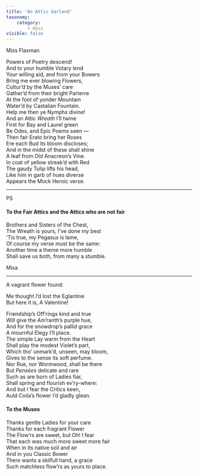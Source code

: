 ```yaml
---
title: 'An Attic Garland'
taxonomy:
    category:
        - docs
visible: false
---
```


<div class="author">Miss Flaxman</div>

Powers of Poetry descend!  
And to your humble Votary lend  
Your willing aid, and from your Bowers  
Bring me ever blowing Flowers,  
Cultur’d by the Muses’ care  
Gather’d from their bright Parterre  
At the foot of yonder Mountain  
Water’d by Castalian Fountain.  
Help me then ye Nymphs divine!  
And an Attic *Wreath* I’ll twine  
First for Bay and Laurel green  
Be Odes, and Epic Poems seen —  
Then fair Erato bring her Roses  
Ere each Bud its bloom discloses;  
And in the midst of these shall shine  
A leaf from Old Anacreon’s Vine.  
In coat of yellow streak’d with Red  
The gaudy Tulip lifts his head,  
Like him in garb of hues diverse  
Appears the Mock Heroic verse.

---

PS  
  
#### To the Fair Attics and the Attics who are not fair  
  
Brothers and Sisters of the Chest,  
The Wreath is yours, I’ve done my best  
’Tis true, my Pegasus is lame,  
Of course my verse must be the same:  
Another time a theme more humble  
Shall save us both, from many a stumble.  
  
Misa  

---
  
A vagrant flower found:   
  
Me thought I’d lost the Eglantine  
But here it is, A Valentine!  
  
Friendship’s Off’rings kind and true  
Will give the Am’ranth’s purple hue,  
And for the snowdrop’s pallid grace  
A mournful Elegy I’ll place.  
The simple Lay warm from the Heart  
Shall play the modest Violet’s part,  
Which tho’ unmark’d, unseen, may bloom,  
Gives to the sense its soft perfume.  
Nor Rue, nor Wormwood, shall be there  
But *Pensées* delicate and rare  
Such as are born of Ladies fiar,  
Shall spring and flourish ev’ry-where:  
And but I fear the Critics keen,  
Auld Coila’s flower I’d gladly glean.  
  
#### To the Muses  
  
Thanks gentle Ladies for your care  
Thanks for each fragrant Flower  
The Flow’rs are sweet, but Oh! I fear  
That each was much more sweet more fair  
When in its native soil and air  
And in you Classic Bower  
There wants a skilfull hand, a grace  
Such matchless flow’rs as yours to place.